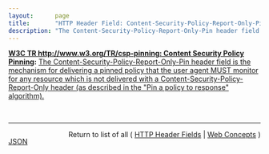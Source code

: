 ```yaml
---
layout:      page
title:       "HTTP Header Field: Content-Security-Policy-Report-Only-Pin"
description: "The Content-Security-Policy-Report-Only-Pin header field is the mechanism for delivering a pinned policy that the user agent MUST monitor for any resource which is not delivered with a Content-Security-Policy-Report-Only header (as described in the \"Pin a policy to response\" algorithm)."
---
```


**[W3C TR http://www.w3.org/TR/csp-pinning: Content Security Policy Pinning](/specs/W3C/TR/csp-pinning "This document defines a new HTTP header that allows authors to instruct user agents to remember (&#34;pin&#34;) and enforce a Content Security Policy for a set of hosts for a period of time."):** [The Content-Security-Policy-Report-Only-Pin header field is the mechanism for delivering a pinned policy that the user agent MUST monitor for any resource which is not delivered with a Content-Security-Policy-Report-Only header (as described in the "Pin a policy to response" algorithm).](http://www.w3.org/TR/csp-pinning/#content-security-policy-report-only-pin-header-field "Read documentation for HTTP Header Field &#34;Content-Security-Policy-Report-Only-Pin&#34;")

<br/>
<hr/>

<p style="float : left"><a href="Content-Security-Policy-Report-Only-Pin.json" title="JSON representing this particular Web Concept">JSON</a></p>
<p style="text-align: right">Return to list of all ( <a href="../http-headers">HTTP Header Fields</a> | <a href="../">Web Concepts</a> )</p>
